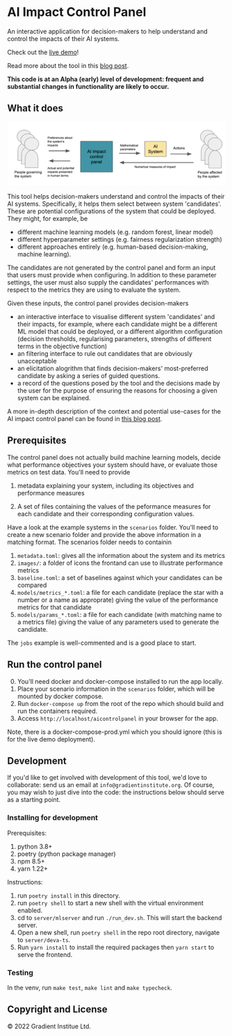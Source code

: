 # AI Impact Control Panel

An interactive application for decision-makers to help understand and control
the impacts of their AI systems.

Check out the [live demo](https://portal.gradientinstitute.org/aicontrolpanel)!

Read more about the tool in this [blog post](https://medium.com/gradient-institute/ai-impact-control-panel-8f2316505a1f).

**This code is at an Alpha (early) level of development: frequent and substantial changes in functionality are likely to occur.**


## What it does

<img src="images/control_panel_location.png"/>

This tool helps decision-makers understand and control the impacts of their AI
systems. Specifically, it helps them select between system 'candidates'. These
are potential configurations of the system that could be deployed. They might,
for example, be 

- different machine learning models (e.g. random forest, linear model)
- different hyperparameter settings (e.g. fairness regularization strength)
- different approaches entirely (e.g. human-based decision-making, machine
  learning).

The candidates are not generated by the control panel and form an input that
users must provide when configuring. In addition to these parameter settings,
the user must also supply the candidates' performances with respect to the
metrics they are using to evaluate the system. 

Given these inputs, the control panel provides decision-makers

- an interactive interface to visualise different system 'candidates' and their
  impacts, for example, where each candidate might be a different ML model that
  could be deployed, or a different algorithm configuration (decision
  thresholds, regularising parameters, strengths of different terms in the
  objective function)
- an filtering interface to rule out candidates that are obviously
  unacceptable
- an elicitation alogrithm that finds decision-makers' most-preferred candidate
  by asking a series of guided questions.
- a record of the questions posed by the tool and the decisions made by the user for the purpose of ensuring the reasons for choosing a given system can be explained.

A more in-depth description of the context and potential use-cases for the AI impact
control panel can be found in [this blog post](https://medium.com/gradient-institute/ai-impact-control-panel-8f2316505a1f).


## Prerequisites

The control panel does not actually build machine learning models, decide what
performance objectives your system should have, or evaluate those metrics on
test data. You'll need to provide

1. metadata explaining your system, including its objectives and performance
   measures

2. A set of files containing the values of the peformance measures for each
   candidate and their corresponding configuration values.

Have a look at the example systems in the `scenarios` folder. You'll need to
create a new scenario folder and provide the above information in a matching
format. The scenarios folder needs to containin

1. `metadata.toml`: gives all the information about the system and its metrics
2. `images/`: a folder of icons the frontand can use to illustrate
   performance metrics
3. `baseline.toml`: a set of baselines against which your candidates
   can be compared
4. `models/metrics_*.toml`: a file for each candidate (replace the star with
   a number or a name as approprate) giving the value of the performance
   metrics for that candidate
5. `models/params_*.toml`: a file for each candidate (with matching name to
   a metrics file) giving the value of any parameters used to generate the
   candidate.

The `jobs` example is well-commented and is a good place to start.

## Run the control panel

0. You'll need docker and docker-compose installed to run the app locally.
1. Place your scenario information in the `scenarios` folder, which will be
   mounted by docker compose.
3. Run `docker-compose up` from the root of the repo which should build and run the containers required.
4. Access `http://localhost/aicontrolpanel` in your browser for the app.

Note, there is a docker-compose-prod.yml which you should ignore (this is for
the live demo deployment).

## Development

If you'd like to get involved with development of this tool, we'd love to
collaborate: send us an email at `info@gradientinstitute.org`. Of course, you
may wish to just dive into the code: the instructions below should serve as
a starting point.

### Installing for development

Prerequisites:

1. python 3.8+
2. poetry (python package manager)
3. npm 8.5+
4. yarn 1.22+

Instructions:

1. run `poetry install` in this directory.
2. run `poetry shell` to start a new shell with the virtual environment
   enabled.
3. cd to `server/mlserver` and run `./run_dev.sh`. This will start the backend
   server.
4. Open a new shell, run `poetry shell` in the repo root directory, navigate to
   `server/deva-ts`.
5. Run `yarn install` to install the required packages then `yarn start` to serve the frontend.

### Testing

In the venv, run `make test`, `make lint` and `make typecheck`.


## Copyright and License

© 2022 Gradient Institue Ltd.
